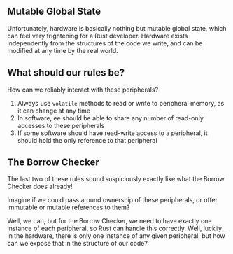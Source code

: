 ## Mutable Global State

Unfortunately, hardware is basically nothing but mutable global state, which can feel very frightening for a Rust developer. Hardware exists independently from the structures of the code we write, and can be modified at any time by the real world.

## What should our rules be?

How can we reliably interact with these peripherals?

1. Always use `volatile` methods to read or write to peripheral memory, as it can change at any time
2. In software, ee should be able to share any number of read-only accesses to these peripherals
3. If some software should have read-write access to a peripheral, it should hold the only reference to that peripheral

## The Borrow Checker

The last two of these rules sound suspiciously exactly like what the Borrow Checker does already!

Imagine if we could pass around ownership of these peripherals, or offer immutable or mutable references to them?

Well, we can, but for the Borrow Checker, we need to have exactly one instance of each peripheral, so Rust can handle this correctly. Well, luckliy in the hardware, there is only one instance of any given peripheral, but how can we expose that in the structure of our code?